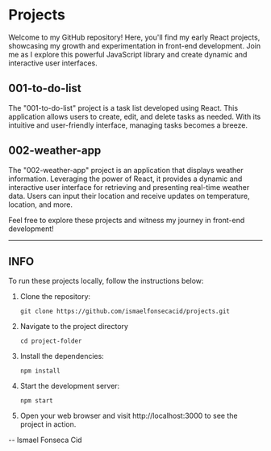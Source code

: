 # Projects

Welcome to my GitHub repository! Here, you'll find my early React projects, showcasing my growth and experimentation in front-end development. Join me as I explore this powerful JavaScript library and create dynamic and interactive user interfaces.

## 001-to-do-list

The "001-to-do-list" project is a task list developed using React. This application allows users to create, edit, and delete tasks as needed. With its intuitive and user-friendly interface, managing tasks becomes a breeze.

## 002-weather-app

The "002-weather-app" project is an application that displays weather information. Leveraging the power of React, it provides a dynamic and interactive user interface for retrieving and presenting real-time weather data. Users can input their location and receive updates on temperature, location, and more.

Feel free to explore these projects and witness my journey in front-end development!

---

## INFO

To run these projects locally, follow the instructions below:

1. Clone the repository:
   ```shell
   git clone https://github.com/ismaelfonsecacid/projects.git
2. Navigate to the project directory 
    ```shell 
    cd project-folder
    ```
3. Install the dependencies:
    ```shell 
    npm install
    ```
4. Start the development server:
    ```shell 
    npm start
    ```
5. Open your web browser and visit http://localhost:3000 to see the project in action.


-- Ismael Fonseca Cid